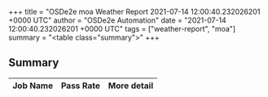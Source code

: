 +++
title = "OSDe2e moa Weather Report 2021-07-14 12:00:40.232026201 +0000 UTC"
author = "OSDe2e Automation"
date = "2021-07-14 12:00:40.232026201 +0000 UTC"
tags = ["weather-report", "moa"]
summary = "<table class=\"summary\"></table>"
+++
## Summary

| Job Name | Pass Rate | More detail |
|----------|-----------|-------------|




